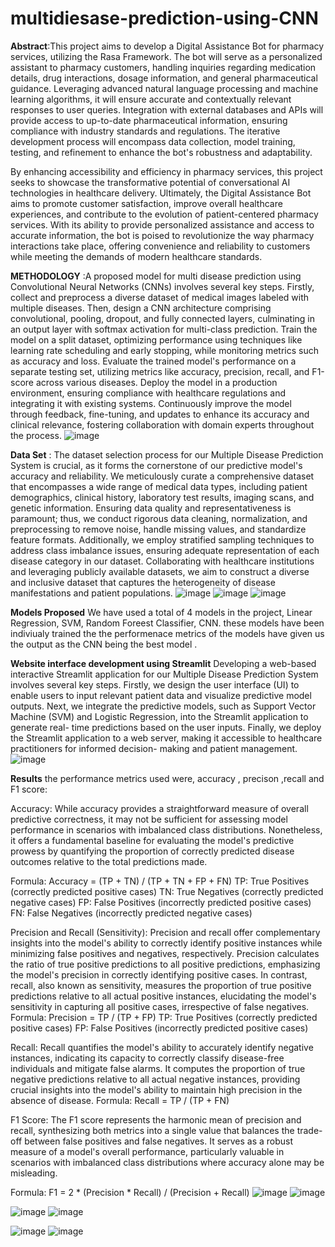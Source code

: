 # multidiesase-prediction-using-CNN
**Abstract**:This project aims to develop a Digital Assistance Bot for pharmacy services, utilizing the Rasa Framework. The bot will serve as a personalized assistant to pharmacy customers, handling inquiries regarding medication details, drug interactions, dosage information, and general pharmaceutical guidance. Leveraging advanced natural language processing and machine learning algorithms, it will ensure accurate and contextually relevant responses to user queries. Integration with external databases and APIs will provide access to up-to-date pharmaceutical information, ensuring compliance with industry standards and regulations. The iterative development process will encompass data collection, model training, testing, and refinement to enhance the bot's robustness and adaptability.

By enhancing accessibility and efficiency in pharmacy services, this project seeks to showcase the transformative potential of conversational AI technologies in healthcare delivery. Ultimately, the Digital Assistance Bot aims to promote customer satisfaction, improve overall healthcare experiences, and contribute to the evolution of patient-centered pharmacy services. With its ability to provide personalized assistance and access to accurate information, the bot is poised to revolutionize the way pharmacy interactions take place, offering convenience and reliability to customers while meeting the demands of modern healthcare standards.

**METHODOLOGY** :A proposed model for multi disease prediction using Convolutional Neural Networks 
(CNNs) involves several key steps. Firstly, collect and preprocess a diverse dataset of 
medical images labeled with multiple diseases. Then, design a CNN architecture 
comprising convolutional, pooling, dropout, and fully connected layers, culminating 
in an output layer with softmax activation for multi-class prediction. Train the model 
on a split dataset, optimizing performance using techniques like learning rate 
scheduling and early stopping, while monitoring metrics such as accuracy and loss. 
Evaluate the trained model's performance on a separate testing set, utilizing metrics 
like accuracy, precision, recall, and F1-score across various diseases. Deploy the 
model in a production environment, ensuring compliance with healthcare regulations 
and integrating it with existing systems. Continuously improve the model through 
feedback, fine-tuning, and updates to enhance its accuracy and clinical relevance, 
fostering collaboration with domain experts throughout the process.
![image](https://github.com/hasil7677/multidiesase-prediction-using-CNN/assets/89244981/db28ef2e-3d3f-45ae-9aa0-5333f8895e97)

**Data Set** : 
The dataset selection process for our Multiple Disease Prediction System is 
crucial, as it forms the cornerstone of our predictive model's accuracy and reliability. 
We meticulously curate a comprehensive dataset that encompasses a wide range of 
medical data types, including patient demographics, clinical history, laboratory test 
results, imaging scans, and genetic information. Ensuring data quality and 
representativeness is paramount; thus, we conduct rigorous data cleaning, 
normalization, and preprocessing to remove noise, handle missing values, and 
standardize feature formats. Additionally, we employ stratified sampling techniques 
to address class imbalance issues, ensuring adequate representation of each disease 
category in our dataset. Collaborating with healthcare institutions and leveraging 
publicly available datasets, we aim to construct a diverse and inclusive dataset that 
captures the heterogeneity of disease manifestations and patient populations. 
![image](https://github.com/hasil7677/multidiesase-prediction-using-CNN/assets/89244981/a5d0a6a6-b1e7-4744-bad0-d4cd15023a0d)
![image](https://github.com/hasil7677/multidiesase-prediction-using-CNN/assets/89244981/75bdb12b-38de-4dec-a82a-4af4622029b6)
![image](https://github.com/hasil7677/multidiesase-prediction-using-CNN/assets/89244981/4322ca3b-d511-4a2a-b0b5-aba3830e152b)

**Models Proposed**
We have used a total of 4 models in the project, Linear Regression, SVM, Random Foreest Classifier, CNN. these models have been indiviualy trained the the performenace metrics of the models have given us the output as the CNN being the best model .


**Website interface development using Streamlit**
Developing a web-based interactive Streamlit application for our Multiple 
Disease Prediction System involves several key steps. Firstly, we design the user 
interface (UI) to enable users to input relevant patient data and visualize predictive 
model outputs. Next, we integrate the predictive models, such as Support Vector 
Machine (SVM) and Logistic Regression, into the Streamlit application to generate 
real- time predictions based on the user inputs. Finally, we deploy the Streamlit 
application to a web server, making it accessible to healthcare practitioners for 
informed decision- making and patient management.
![image](https://github.com/hasil7677/multidiesase-prediction-using-CNN/assets/89244981/86a73ecc-f082-427c-ae2f-ebd384d4090b)

**Results**
the performance metrics used were, accuracy , precison ,recall and F1 score:

Accuracy: While accuracy provides a straightforward measure of overall predictive correctness, it may not be sufficient for assessing model performance in scenarios with imbalanced class distributions. Nonetheless, it offers a fundamental baseline for evaluating the model's predictive prowess by quantifying the proportion of correctly predicted disease outcomes relative to the total predictions made.

Formula: Accuracy = (TP + TN) / (TP + TN + FP + FN) TP: True Positives (correctly predicted positive cases)
TN: True Negatives (correctly predicted negative cases) FP: False Positives (incorrectly predicted positive cases) FN: False Negatives (incorrectly predicted negative cases)

Precision and Recall (Sensitivity): Precision and recall offer complementary insights into the model's ability to correctly identify positive instances while minimizing false positives and negatives, respectively. Precision calculates the ratio of true positive predictions to all positive predictions, emphasizing the model's precision in correctly identifying positive cases. In contrast, recall, also known as sensitivity, measures the proportion of true positive predictions relative to all actual positive instances, elucidating the model's sensitivity in capturing all positive cases, irrespective of false negatives.
Formula: Precision = TP / (TP + FP)
TP: True Positives (correctly predicted positive cases) FP: False Positives (incorrectly predicted positive cases)

Recall: Recall quantifies the model's ability to accurately identify negative instances, indicating its capacity to correctly classify disease-free individuals and mitigate false alarms. It computes the proportion of true negative predictions relative to all actual negative instances, providing crucial insights into the model's ability to maintain high precision in the absence of disease.
Formula: Recall = TP / (TP + FN)

F1 Score: The F1 score represents the harmonic mean of precision and recall, synthesizing both metrics into a single value that balances the trade-off between false positives and false negatives. It serves as a robust measure of a model's overall performance, particularly valuable in scenarios with imbalanced class distributions where accuracy alone may be misleading.

Formula: F1 = 2 * (Precision * Recall) / (Precision + Recall)
![image](https://github.com/hasil7677/multidiesase-prediction-using-CNN/assets/89244981/fdf71ec5-485a-486e-ba96-9fb572999fbd)
![image](https://github.com/hasil7677/multidiesase-prediction-using-CNN/assets/89244981/41f4fc76-bd95-4853-ad6d-2d4d6cd7a31c)

![image](https://github.com/hasil7677/multidiesase-prediction-using-CNN/assets/89244981/4774da5b-aaac-4546-a1e8-0703c5450d58)
![image](https://github.com/hasil7677/multidiesase-prediction-using-CNN/assets/89244981/3520ea91-25d4-4e8a-81f9-3acf5c4b67fb)

![image](https://github.com/hasil7677/multidiesase-prediction-using-CNN/assets/89244981/f37e6ca7-dcd6-430d-9bee-40e47c7b640f)
![image](https://github.com/hasil7677/multidiesase-prediction-using-CNN/assets/89244981/a40c8ef5-feee-4ced-a637-c2cdd9bd8ac2)






